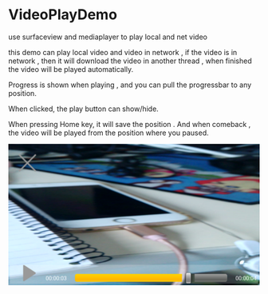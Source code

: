 # VideoPlayDemo
use surfaceview and mediaplayer to play local and net video

this demo can play local video and video in network ,  if the video is in network , then it will download the video in another thread , when finished the video will be played automatically.

Progress is shown when playing , and you can pull the progressbar to any position.

When clicked, the play button can show/hide.

When pressing Home key,   it will save the position .  And when comeback , the video will be played from the position where you paused.

![image](https://github.com/peterforme/VideoPlayDemo/blob/master/showpic/360%E6%89%8B%E6%9C%BA%E5%8A%A9%E6%89%8B%E6%88%AA%E5%9B%BE0302_10_01_01.png)
